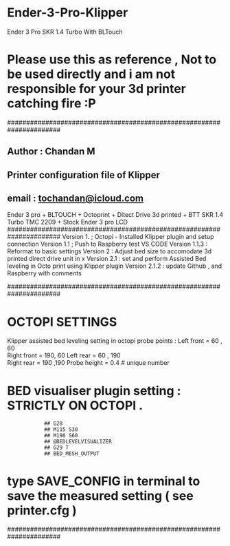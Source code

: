 # Ender-3-Pro-Klipper
Ender 3 Pro SKR 1.4 Turbo With BLTouch
# Please use this as reference , Not to be used directly and i am not responsible for your 3d printer catching fire  :P
######################################################################
## Author : Chandan M 
## Printer configuration file of Klipper
## email : tochandan@icloud.com
 Ender 3 pro
        + BLTOUCH 
        + Octoprint
        + Ditect Drive 3d printed 
        + BTT SKR 1.4 Turbo TMC 2209
        + Stock Ender 3 pro LCD
###################################################################### 
Version 1.    ; Octopi - Installed Klipper plugin and setup connection 
Version 1.1   ; Push to Raspberry test VS CODE 
Version 1.1.3 : Reformat to basic settings
Version 2     : Adjust bed size to accomodate 3d printed direct drive unit in x
Version 2.1   : set and perform Assisted Bed leveling in Octo print using Klipper plugin
Version 2.1.2 : update Github , and Raspberry with comments


######################################################################
# OCTOPI SETTINGS
 Klipper assisted bed leveling setting in octopi
 probe points  : Left front = 60 , 60  
                 Right front = 190, 60
                 Left rear   = 60 , 190                
                 Right rear  = 190 ,190
                 Probe height = 0.4 # unique number

# BED visualiser plugin setting  : STRICTLY ON OCTOPI .
                ## G28
                ## M115 S30
                ## M190 S60
                ## @BEDLEVELVISUALIZER
                ## G29 T
                ## BED_MESH_OUTPUT

# type SAVE_CONFIG in terminal to save the measured setting ( see printer.cfg )
######################################################################